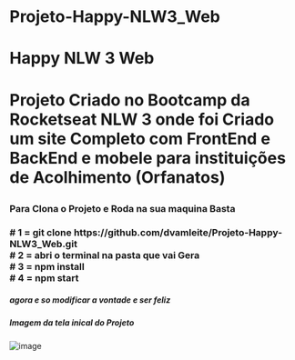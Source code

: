 # Projeto-Happy-NLW3_Web

<h1>Happy NLW 3 Web<h1/>

<p>Projeto Criado no Bootcamp da Rocketseat NLW 3 onde foi Criado um site Completo com FrontEnd e BackEnd e mobele para instituições de Acolhimento (Orfanatos) <p/>


<h3>Para Clona o Projeto e Roda na sua maquina Basta <h3/>
# 1 = git clone https://github.com/dvamleite/Projeto-Happy-NLW3_Web.git <br>
# 2 = abri o terminal na pasta que vai Gera <br>
# 3 = npm install<br>
# 4 = npm start<br>

##### agora e so modificar a vontade e ser feliz
  
  ##### Imagem da tela inical do Projeto
  ![image](https://user-images.githubusercontent.com/66497989/192173110-677ecaf7-d4b2-4d17-976c-62522cc5a367.png)



